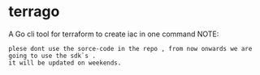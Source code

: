 # terrago
A Go cli tool for terraform to create iac in one command 
NOTE:

```
plese dont use the sorce-code in the repo , from now onwards we are going to use the sdk`s .
it will be updated on weekends.
```


